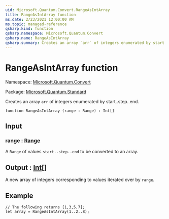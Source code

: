 ```yaml
---
uid: Microsoft.Quantum.Convert.RangeAsIntArray
title: RangeAsIntArray function
ms.date: 2/23/2021 12:00:00 AM
ms.topic: managed-reference
qsharp.kind: function
qsharp.namespace: Microsoft.Quantum.Convert
qsharp.name: RangeAsIntArray
qsharp.summary: Creates an array `arr` of integers enumerated by start..step..end.
---
```


# RangeAsIntArray function

Namespace: [Microsoft.Quantum.Convert](xref:Microsoft.Quantum.Convert)

Package: [Microsoft.Quantum.Standard](https://nuget.org/packages/Microsoft.Quantum.Standard)


Creates an array `arr` of integers enumerated by start..step..end.

```qsharp
function RangeAsIntArray (range : Range) : Int[]
```


## Input

### range : [Range](xref:microsoft.quantum.lang-ref.range)

A `Range` of values `start..step..end` to be converted to an array.



## Output : [Int](xref:microsoft.quantum.lang-ref.int)[]

A new array of integers corresponding to values iterated over by `range`.

## Example

```qsharp// The following returns [1,3,5,7];let array = RangeAsIntArray(1..2..8);```